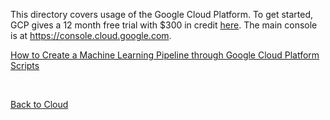 This directory covers usage of the Google Cloud Platform. To get started, GCP gives a 12 month free trial with $300 in credit [here](https://cloud.google.com/gcp/?utm_source=google&utm_medium=cpc&utm_campaign=na-US-all-en-dr-bkws-all-all-trial-b-dr-1008076&utm_content=text-ad-lpsitelinkPexp1-any-DEV_c-CRE_353294881636-ADGP_Hybrid+%7C+AW+SEM+%7C+BKWS+%7C+US+%7C+en+%7C+BMM+~+UX+Test+~+gcp-KWID_43700044772255389-kwd-20903505266&utm_term=KW_%2Bgcp-ST_%2Bgcp&gclid=Cj0KCQjwsYb0BRCOARIsAHbLPhF0oYTXkMmXk0H980l13ZDyDtZwxZRSwFesl7XpW7fPv5LNLqOy4rwaAsoqEALw_wcB). The main console is at <https://console.cloud.google.com>. 

[How to Create a Machine Learning Pipeline through Google Cloud Platform](gcp_ml_pipeline.md)  
[Scripts](Scripts)

<br>  

[Back to Cloud](../README.md)